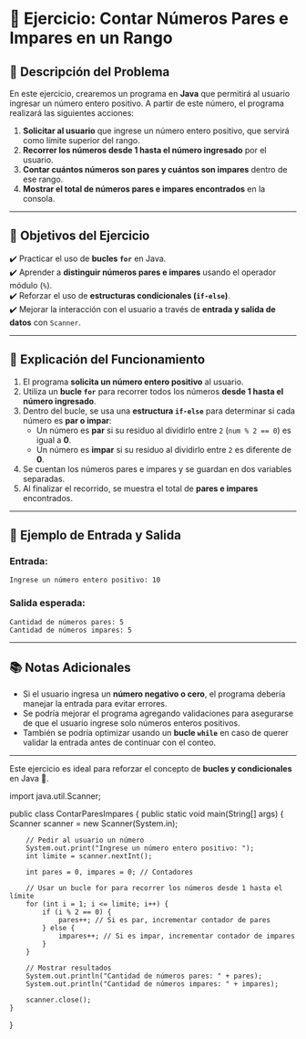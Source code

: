 # 📝 **Ejercicio: Contar Números Pares e Impares en un Rango**

## 📌 **Descripción del Problema**  
En este ejercicio, crearemos un programa en **Java** que permitirá al usuario ingresar un número entero positivo. A partir de este número, el programa realizará las siguientes acciones:  

1. **Solicitar al usuario** que ingrese un número entero positivo, que servirá como límite superior del rango.  
2. **Recorrer los números desde 1 hasta el número ingresado** por el usuario.  
3. **Contar cuántos números son pares y cuántos son impares** dentro de ese rango.  
4. **Mostrar el total de números pares e impares encontrados** en la consola.  

---

## 🎯 **Objetivos del Ejercicio**  
✔️ Practicar el uso de **bucles `for`** en Java.  
✔️ Aprender a **distinguir números pares e impares** usando el operador módulo (`%`).  
✔️ Reforzar el uso de **estructuras condicionales (`if-else`)**.  
✔️ Mejorar la interacción con el usuario a través de **entrada y salida de datos** con `Scanner`.  

---

## 📖 **Explicación del Funcionamiento**  
1. El programa **solicita un número entero positivo** al usuario.  
2. Utiliza un **bucle `for`** para recorrer todos los números **desde 1 hasta el número ingresado**.  
3. Dentro del bucle, se usa una **estructura `if-else`** para determinar si cada número es **par o impar**:  
   - Un número es **par** si su residuo al dividirlo entre `2` (`num % 2 == 0`) es igual a **0**.  
   - Un número es **impar** si su residuo al dividirlo entre `2` es diferente de **0**.  
4. Se cuentan los números pares e impares y se guardan en dos variables separadas.  
5. Al finalizar el recorrido, se muestra el total de **pares e impares** encontrados.  

---

## 📂 **Ejemplo de Entrada y Salida**  

### **Entrada:**  
```  
Ingrese un número entero positivo: 10  
```  

### **Salida esperada:**  
```  
Cantidad de números pares: 5  
Cantidad de números impares: 5  
```  

---

## 📚 **Notas Adicionales**  
- Si el usuario ingresa un **número negativo o cero**, el programa debería manejar la entrada para evitar errores.  
- Se podría mejorar el programa agregando validaciones para asegurarse de que el usuario ingrese solo números enteros positivos.  
- También se podría optimizar usando un **bucle `while`** en caso de querer validar la entrada antes de continuar con el conteo.  

---

Este ejercicio es ideal para reforzar el concepto de **bucles y condicionales** en Java 🚀.

import java.util.Scanner;

public class ContarParesImpares {
    public static void main(String[] args) {
        Scanner scanner = new Scanner(System.in);
        
        // Pedir al usuario un número
        System.out.print("Ingrese un número entero positivo: ");
        int limite = scanner.nextInt();

        int pares = 0, impares = 0; // Contadores

        // Usar un bucle for para recorrer los números desde 1 hasta el límite
        for (int i = 1; i <= limite; i++) {
            if (i % 2 == 0) {
                pares++; // Si es par, incrementar contador de pares
            } else {
                impares++; // Si es impar, incrementar contador de impares
            }
        }

        // Mostrar resultados
        System.out.println("Cantidad de números pares: " + pares);
        System.out.println("Cantidad de números impares: " + impares);

        scanner.close();
    }
}

